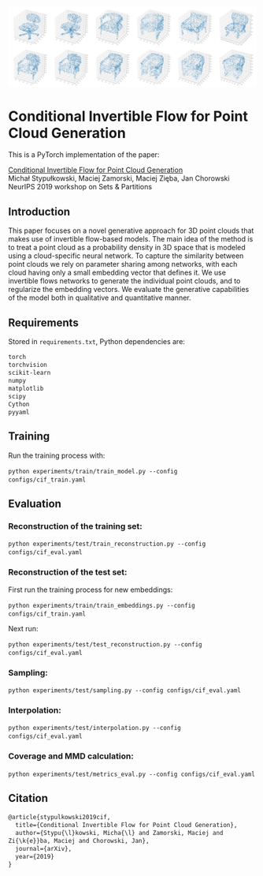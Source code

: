 
![mainimg](https://github.com/MStypulkowski/CIF/blob/master/CIF_results.png)

# Conditional Invertible Flow for Point Cloud Generation

This is a PyTorch implementation of the paper:

[Conditional Invertible Flow for Point Cloud Generation](https://arxiv.org/abs/1910.07344) <br>
Michał Stypułkowski, Maciej Zamorski, Maciej Zięba, Jan Chorowski <br>
NeurIPS 2019 workshop on Sets & Partitions

## Introduction
This paper focuses on a novel generative approach for 3D point clouds that makes use of invertible flow-based models. The main idea of the method is to treat a point cloud as a probability density in 3D space that is modeled using a cloud-specific neural network. To capture the similarity between point clouds we rely on parameter sharing among networks, with each cloud having only a small embedding vector that defines it. We use invertible flows networks to generate the individual point clouds, and to regularize the embedding vectors. We evaluate the generative capabilities of the model both in qualitative and quantitative manner.

## Requirements
Stored in `requirements.txt`, Python dependencies are:
```
torch
torchvision
scikit-learn
numpy
matplotlib
scipy
Cython
pyyaml
```

## Training
Run the training process with:

`python experiments/train/train_model.py --config configs/cif_train.yaml`

## Evaluation
### Reconstruction of the training set:

`python experiments/test/train_reconstruction.py --config configs/cif_eval.yaml`

### Reconstruction of the test set:
First run the training process for new embeddings:

`python experiments/train/train_embeddings.py --config configs/cif_train.yaml`

Next run:

`python experiments/test/test_reconstruction.py --config configs/cif_eval.yaml`

### Sampling:

`python experiments/test/sampling.py --config configs/cif_eval.yaml`

### Interpolation:

`python experiments/test/interpolation.py --config configs/cif_eval.yaml`

### Coverage and MMD calculation:

`python experiments/test/metrics_eval.py --config configs/cif_eval.yaml`

## Citation
```
@article{stypulkowski2019cif,
  title={Conditional Invertible Flow for Point Cloud Generation},
  author={Stypu{\l}kowski, Micha{\l} and Zamorski, Maciej and Zi{\k{e}}ba, Maciej and Chorowski, Jan},
  journal={arXiv},
  year={2019}
}
```
